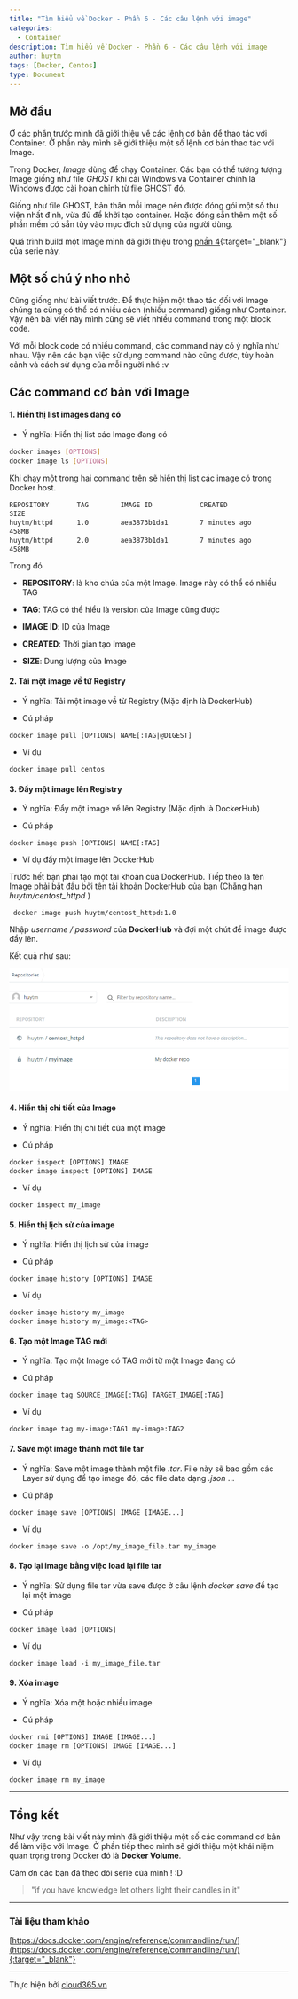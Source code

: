```yaml
---
title: "Tìm hiểu về Docker - Phần 6 - Các câu lệnh với image"
categories:
  - Container
description: Tìm hiểu về Docker - Phần 6 - Các câu lệnh với image
author: huytm
tags: [Docker, Centos]
type: Document
---
```


## Mở đầu

Ở các phần trước mình đã giới thiệu về các lệnh cơ bản để thao tác với Container. Ở phần này mình sẽ giới thiệu một số lệnh cơ bản thao tác với Image.

Trong Docker, *Image* dùng để  chạy Container. Các bạn có thể tưởng tượng Image giống như file *GHOST* khi cài Windows và Container chính là Windows được cài hoàn chỉnh từ file GHOST đó.

Giống như file GHOST, bản thân mỗi image nên được đóng gói một số thư viện nhất định, vừa đủ để  khởi tạo container. Hoặc đóng sẵn thêm một số phần mềm có sẵn tùy vào mục đích sử dụng của người dùng.

Quá trình build một Image mình đã giới thiệu trong [phần 4](https://blog.cloud365.vn/container/tim-hieu-docker-phan-4/){:target="_blank"} của serie này.

## Một số chú ý nho nhỏ

Cũng giống như bài viết trước. Để thực hiện một thao tác đối với Image chúng ta cũng có thể có nhiều cách (nhiều command) giống như Container. Vậy nên bài viết này mình cũng sẽ viết nhiều command trong một block code.

Với mỗi block code có nhiều command, các command này có ý nghĩa như nhau. Vậy nên các bạn việc sử dụng command nào cũng được, tùy hoàn cảnh và cách sử dụng của mỗi người nhé :v


## Các command cơ bản với Image

#### 1. Hiển thị list images đang có

- Ý nghĩa: Hiển thị list các Image đang có

```bash
docker images [OPTIONS] 
docker image ls [OPTIONS] 
```

Khi chạy một trong hai command trên sẽ hiển thị list các image có trong Docker host.

```
REPOSITORY       TAG        IMAGE ID            CREATED             SIZE
huytm/httpd      1.0        aea3873b1da1        7 minutes ago       458MB
huytm/httpd      2.0        aea3873b1da1        7 minutes ago       458MB
```

Trong đó 
- **REPOSITORY**: là kho chứa của một Image. Image này có thể có nhiều TAG

- **TAG**: TAG có thể hiểu là version của Image cũng được

- **IMAGE ID**: ID của Image

- **CREATED**: Thời gian tạo Image

- **SIZE**: Dung lượng của Image

#### 2. Tải một image về từ Registry

- Ý nghĩa: Tải một image về từ Registry (Mặc định là DockerHub)

- Cú pháp 

```
docker image pull [OPTIONS] NAME[:TAG|@DIGEST]
```

- Ví dụ

```
docker image pull centos
```

#### 3. Đẩy một image lên Registry

- Ý nghĩa: Đẩy một image về lên Registry (Mặc định là DockerHub)

- Cú pháp 

```
docker image push [OPTIONS] NAME[:TAG]
```

- Ví dụ đẩy một image lên DockerHub

Trước hết bạn phải tạo một tài khoản của DockerHub. Tiếp theo là tên Image phải bắt đầu bởi tên tài khoản DockerHub của bạn (Chẳng hạn *huytm/centost_httpd* )

```
 docker image push huytm/centost_httpd:1.0
```

Nhập *username / password* của **DockerHub** và đợi một chút để image được đẩy lên.

Kết quả như sau: 

<p align="center">
<img src="/images/img-docker/docker6/push.png">
</p>


#### 4. Hiển thị chi tiết của Image

- Ý nghĩa: Hiển thị chi tiết của một image

- Cú pháp 

```
docker inspect [OPTIONS] IMAGE
docker image inspect [OPTIONS] IMAGE
```

- Ví dụ

```
docker inspect my_image
```

#### 5. Hiển thị lịch sử của image

- Ý nghĩa: Hiển thị lịch sử của image

- Cú pháp 

```
docker image history [OPTIONS] IMAGE
```

- Ví dụ

```
docker image history my_image
docker image history my_image:<TAG>
```

#### 6. Tạo một Image TAG mới

- Ý nghĩa: Tạo một Image có TAG mới từ một Image đang có

- Cú pháp 

```
docker image tag SOURCE_IMAGE[:TAG] TARGET_IMAGE[:TAG]
```

- Ví dụ

```
docker image tag my-image:TAG1 my-image:TAG2
```

#### 7. Save một image thành môt file tar

- Ý nghĩa: Save một image thành một file *.tar*. File này sẽ bao gồm các Layer sử dụng để tạo image đó, các file data dạng *.json* ...

- Cú pháp 

```
docker image save [OPTIONS] IMAGE [IMAGE...]
```

- Ví dụ 

```
docker image save -o /opt/my_image_file.tar my_image
```

#### 8. Tạo lại image bằng việc load lại file tar

- Ý nghĩa: Sử dụng file tar vừa save được ở câu lệnh *docker save* để tạo lại một image

- Cú pháp 

```
docker image load [OPTIONS]
```

- Ví dụ 

```
docker image load -i my_image_file.tar
```

#### 9. Xóa image

- Ý nghĩa: Xóa một hoặc nhiều image
 
- Cú pháp 

```
docker rmi [OPTIONS] IMAGE [IMAGE...]
docker image rm [OPTIONS] IMAGE [IMAGE...]
```

- Ví dụ 

```
docker image rm my_image
```

---

## Tổng kết

Như vậy trong bài viết này mình đã giới thiệu một số các command cơ bản để làm việc với Image. Ở phần tiếp theo mình sẽ giới thiệu một khái niệm quan trọng trong Docker đó là **Docker Volume**.

Cảm ơn các bạn đã theo dõi serie của mình ! :D

>"if you have knowledge let others light their candles in it"

---

### Tài liệu tham khảo
[https://docs.docker.com/engine/reference/commandline/run/](https://docs.docker.com/engine/reference/commandline/run/){:target="_blank"}

---

Thực hiện bởi <a href="https://cloud365.vn/" target="_blank">cloud365.vn</a>

